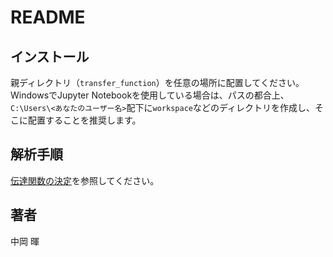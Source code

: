 # README

## インストール

親ディレクトリ（`transfer_function`）を任意の場所に配置してください。WindowsでJupyter Notebookを使用している場合は、パスの都合上、`C:\Users\<あなたのユーザー名>`配下に`workspace`などのディレクトリを作成し、そこに配置することを推奨します。

## 解析手順

[伝達関数の決定](./docs/how-to-determine-tf.pdf)を参照してください。

## 著者

中岡 暉
